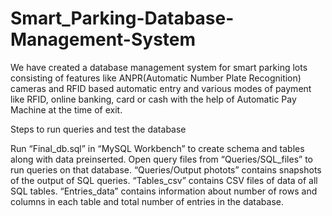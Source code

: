 # Smart_Parking-Database-Management-System
We have created a database management system for smart parking lots consisting of features like ANPR(Automatic Number Plate Recognition) cameras and RFID based automatic entry and various modes of payment like RFID, online banking, card or cash with the help of Automatic Pay Machine at the time of exit.


Steps to run queries and test the database

Run “Final_db.sql” in “MySQL Workbench” to create schema and tables along with data preinserted.
Open query files from “Queries/SQL_files” to run queries on that database.
“Queries/Output photots” contains snapshots of the output of SQL queries.
“Tables_csv” contains CSV files of data of all SQL tables.
“Entries_data” contains information about number of rows and columns in each table and total number of entries in the database.
